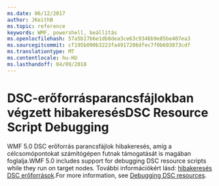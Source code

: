 ```yaml
---
ms.date: 06/12/2017
author: JKeithB
ms.topic: reference
keywords: WMF, powershell, beállítás
ms.openlocfilehash: 57a5b17b6e1db8dea3ce63c9346b9e85be407ea3
ms.sourcegitcommit: cf195b090b3223fa4917206dfec7f0b603873cdf
ms.translationtype: MT
ms.contentlocale: hu-HU
ms.lasthandoff: 04/09/2018
---
```

# <a name="dsc-resource-script-debugging"></a><span data-ttu-id="32f84-102">DSC-erőforrásparancsfájlokban végzett hibakeresés</span><span class="sxs-lookup"><span data-stu-id="32f84-102">DSC Resource Script Debugging</span></span>

<span data-ttu-id="32f84-103">WMF 5.0 DSC erőforrás parancsfájlok hibakeresés, amíg a célcsomópontokat számítógépen futnak támogatását is magában foglalja.</span><span class="sxs-lookup"><span data-stu-id="32f84-103">WMF 5.0 includes support for debugging DSC resource scripts while they run on target nodes.</span></span>
<span data-ttu-id="32f84-104">További információkért lásd: [hibakeresés DSC erőforrások](https://msdn.microsoft.com/powershell/dsc/debugresource).</span><span class="sxs-lookup"><span data-stu-id="32f84-104">For more information, see [Debugging DSC resources](https://msdn.microsoft.com/powershell/dsc/debugresource).</span></span>